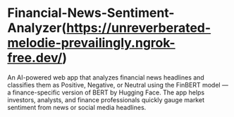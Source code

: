 # Financial-News-Sentiment-Analyzer(https://unreverberated-melodie-prevailingly.ngrok-free.dev/)
An AI-powered web app that analyzes financial news headlines and classifies them as Positive, Negative, or Neutral using the FinBERT model — a finance-specific version of BERT by Hugging Face.  The app helps investors, analysts, and finance professionals quickly gauge market sentiment from news or social media headlines.
